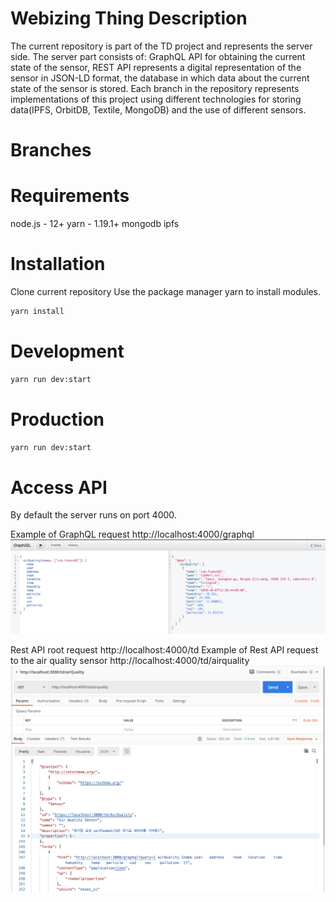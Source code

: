 # Webizing Thing Description

The current repository is part of the TD project and represents the server side. The server part consists of: GraphQL API for obtaining the current state of the sensor, REST API represents a digital representation of the sensor in JSON-LD format, the database in which data about the current state of the sensor is stored. 
Each branch in the repository represents implementations of this project using different technologies for storing data(IPFS, OrbitDB, Textile, MongoDB) and the use of different sensors.

# Branches


# Requirements
node.js - 12+
yarn - 1.19.1+
mongodb
ipfs


# Installation 
Clone current repository 
Use the package manager yarn to install modules.

```bash
yarn install
```

# Development

```bash
yarn run dev:start
```

# Production

```bash
yarn run dev:start
```

# Access API

By default the server runs on port 4000.

Example of GraphQL request http://localhost:4000/graphql
![alt text](https://github.com/alexander-lipnitskiy/webizing-td/blob/master/graph-ql.png)


Rest API root request http://localhost:4000/td
Example of Rest API request to the air quality sensor http://localhost:4000/td/airquality
![alt text](https://github.com/alexander-lipnitskiy/webizing-td/blob/master/rest-api-td.png)
